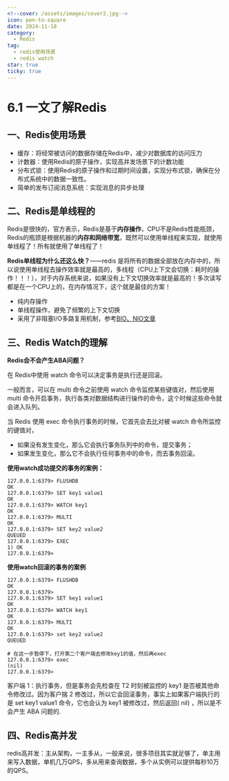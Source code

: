 ```yaml
---
<!--cover: /assets/images/cover2.jpg-->
icon: pen-to-square
date: 2024-11-18
category:
  - Redis
tag:
  - redis使用场景
  - redis watch
star: true
ticky: true
---
```

# 6.1 一文了解Redis

## 一、Redis使用场景

- 缓存：将经常被访问的数据存储在Redis中，减少对数据库的访问压力
- 计数器：使用Redis的原子操作，实现高并发场景下的计数功能
- 分布式锁：使用Redis的原子操作和过期时间设置，实现分布式锁，确保在分布式系统中的数据一致性。
- 简单的发布订阅消息系统：实现消息的异步处理

## 二、Redis是单线程的

Redis是很快的，官⽅表示，Redis是基于**内存操作**，CPU不是Redis性能瓶颈，Redis的瓶颈是根据机器的**内存和⽹络带宽**，既然可以使⽤单线程来实现，就使⽤单线程了！所有就使⽤了单线程了！

**Redis单线程为什么还这么快？**——redis 是将所有的数据全部放在内存中的，所以说使⽤单线程去操作效率就是最⾼的，多线程（CPU上下⽂会切换：耗时的操作！！！），对于内存系统来说，如果没有上下⽂切换效率就是最⾼的！多次读写都是在⼀个CPU上的，在内存情况下，这个就是最佳的⽅案！

- 纯内存操作
- 单线程操作，避免了频繁的上下文切换  
- 采用了非阻塞I/O多路复用机制，参考[BIO、NIO文章](https://ranqingisfine.github.io/myBlog/%E4%B8%80%E3%80%81Java%E5%9F%BA%E7%A1%80/1.3%20Java%20IO%E6%A8%A1%E5%9E%8B/1.3.1%20BIO%E3%80%81NIO.html)

## 三、Redis Watch的理解

**Redis会不会产生ABA问题？**

在 Redis中使用 watch 命令可以决定事务是执行还是回滚。

一般而言，可以在 multi 命令之前使用 watch 命令监控某些键值对，然后使用 multi 命令开启事务，执行各类对数据结构进行操作的命令，这个时候这些命令就会进入队列。

当 Redis 使用 exec 命令执行事务的时候，它首先会去比对被 watch 命令所监控的键值对，

- 如果没有发生变化，那么它会执行事务队列中的命令，提交事务；
- 如果发生变化，那么它不会执行任何事务中的命令，而去事务回滚。

**使用watch成功提交的事务的案例：**

```shell
127.0.0.1:6379> FLUSHDB
OK
127.0.0.1:6379> SET key1 value1
OK
127.0.0.1:6379> WATCH key1
OK
127.0.0.1:6379> MULTI
OK
127.0.0.1:6379> SET key2 value2
QUEUED
127.0.0.1:6379> EXEC
1) OK
127.0.0.1:6379> 
```

**使用watch回滚的事务的案例**

```shell
127.0.0.1:6379> FLUSHDB
OK
127.0.0.1:6379> 
127.0.0.1:6379> SET key1 value1
OK
127.0.0.1:6379> WATCH key1
OK
127.0.0.1:6379> MULTI
OK
127.0.0.1:6379> set key2 value2
QUEUED

# 在这一步暂停下，打开第二个客户端去修改key1的值，然后再exec
127.0.0.1:6379> exec
(nil)
127.0.0.1:6379> 
```

客户端 1：执行事务，但是事务会先检查在 T2 时刻被监控的 key1 是否被其他命令修改过。因为客户揣 2 修改过，所以它会回滚事务，事实上如果客户端执行的是 set key1 value1 命令，它也会认为 key1 被修改过，然后返回( nil) ，所以是不会产生 ABA 问题的.

## 四、Redis高并发

redis高并发：主从架构，一主多从，一般来说，很多项目其实就足够了，单主用来写入数据，单机几万QPS，多从用来查询数据，多个从实例可以提供每秒10万的QPS。

